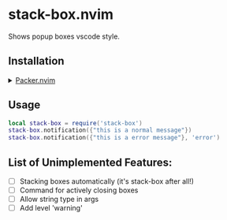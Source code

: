 # stack-box.nvim

Shows popup boxes vscode style.

## Installation

<details>
	<summary><a href="https://github.com/wbthomason/packer.nvim">Packer.nvim</a></summary>

```lua
use {
    "dssste/stack-box.nvim",
    config = function()
        require("stack-box").setup()
    end,
}
```

</details>

## Usage

```lua
local stack-box = require('stack-box')
stack-box.notification({"this is a normal message"})
stack-box.notification({"this is a error message"}, 'error')
```

## List of Unimplemented Features:

- [ ] Stacking boxes automatically (it's stack-box after all!)
- [ ] Command for actively closing boxes
- [ ] Allow string type in args
- [ ] Add level 'warning'

